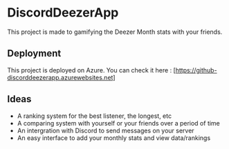 # DiscordDeezerApp

This project is made to gamifying the Deezer Month stats with your friends.

## Deployment

This project is deployed on Azure.
You can check it here : [https://github-discorddeezerapp.azurewebsites.net]

## Ideas
- A ranking system for the best listener, the longest, etc
- A comparing system with yourself or your friends over a period of time
- An intergration with Discord to send messages on your server
- An easy interface to add your monthly stats and view data/rankings